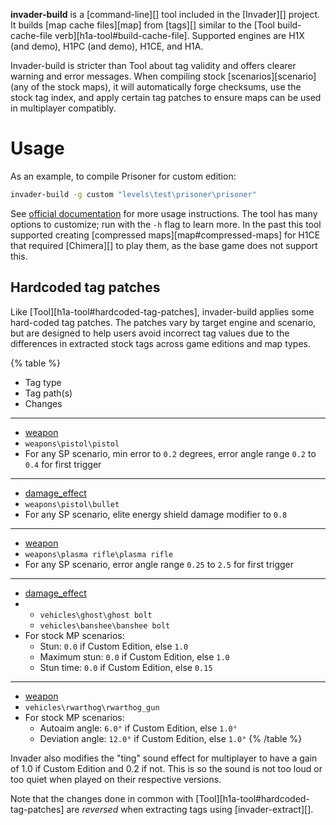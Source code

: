 **invader-build** is a [command-line][] tool included in the [Invader][] project. It builds [map cache files][map] from [tags][] similar to the [Tool build-cache-file verb][h1a-tool#build-cache-file]. Supported engines are H1X (and demo), H1PC (and demo), H1CE, and H1A.

Invader-build is stricter than Tool about tag validity and offers clearer warning and error messages. When compiling stock [scenarios][scenario] (any of the stock maps), it will automatically forge checksums, use the stock tag index, and apply certain tag patches to ensure maps can be used in multiplayer compatibly.

# Usage
As an example, to compile Prisoner for custom edition:

```sh
invader-build -g custom "levels\test\prisoner\prisoner"
```

See [official documentation][docs] for more usage instructions. The tool has many options to customize; run with the `-h` flag to learn more. In the past this tool supported creating [compressed maps][map#compressed-maps] for H1CE that required [Chimera][] to play them, as the base game does not support this.

## Hardcoded tag patches
Like [Tool][h1a-tool#hardcoded-tag-patches], invader-build applies some hard-coded tag patches. The patches vary by target engine and scenario, but are designed to help users avoid incorrect tag values due to the differences in extracted stock tags across game editions and map types.

{% table %}
* Tag type
* Tag path(s)
* Changes
---
* [weapon](~)
* `weapons\pistol\pistol`
* For any SP scenario, min error to `0.2` degrees, error angle range `0.2` to `0.4` for first trigger
---
* [damage_effect](~)
* `weapons\pistol\bullet`
* For any SP scenario, elite energy shield damage modifier to `0.8`
---
* [weapon](~)
* `weapons\plasma rifle\plasma rifle`
* For any SP scenario, error angle range `0.25` to `2.5` for first trigger
---
* [damage_effect](~)
*
  * `vehicles\ghost\ghost bolt`
  * `vehicles\banshee\banshee bolt`
*
  For stock MP scenarios:
  * Stun: `0.0` if Custom Edition, else `1.0`
  * Maximum stun: `0.0` if Custom Edition, else `1.0`
  * Stun time: `0.0` if Custom Edition, else `0.15`
---
* [weapon](~)
* `vehicles\rwarthog\rwarthog_gun`
*
  For stock MP scenarios:
  * Autoaim angle: `6.0°` if Custom Edition, else `1.0°`
  * Deviation angle: `12.0°` if Custom Edition, else `1.0°`
{% /table %}

Invader also modifies the "ting" sound effect for multiplayer to have a gain of 1.0 if Custom Edition and 0.2 if not. This is so the sound is not too loud or too quiet when played on their respective versions.

Note that the changes done in common with [Tool][h1a-tool#hardcoded-tag-patches] are _reversed_ when extracting tags using [invader-extract][].


[docs]: https://github.com/SnowyMouse/invader#invader-build

